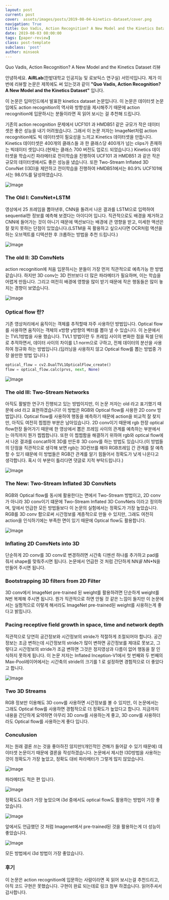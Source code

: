 ```yaml
---
layout: post
current: post
cover:  assets/images/posts/2019-08-04-kinetics-dataset/cover.png
navigation: True
title: Quo Vadis, Action Recognition? A New Model and the Kinetics Dataset
date: 2019-08-03 08:00:00
tags: [paper-review]
class: post-template
subclass: 'post'
author: minseok
---
```



Quo Vadis, Action Recognition? A New Model and the Kinetics Dataset 리뷰

안녕하세요. **AiRLab**(한밭대학교 인공지능 및 로보틱스 연구실) 서민석입니다. 제가 이번에 리뷰할 논문은 제목에도 써 있는것과 같이 **"Quo Vadis, Action Recognition? A New Model and the Kinetics Dataset"** 입니다. 

이 논문은 딥마인드에서 발표한 kinetics dataset 논문입니다. 이 논문은 데이터셋 논문임에도 action recognition의 역사와 방향성을 제시해주기 때문에 action recognition에 입문하시는 분들이라면 꼭 읽어 보시는 걸 추천해 드립니다.

기존의 action recognition 문제에서 UCF101 과 HMDB51 같은 규모가 작은 데이터셋은 좋은 성능을 내기 어려웠습니다. 그래서 이 논문 저자는 ImageNet처럼 action recognition에도 빅 데이터셋이 필요성을 느끼고 Kinetics 데이터셋을 만듭니다. Kinetics 데이터셋은 400개의 클래스들 과  한 클래스당 400개가 넘는 clips가 존재하는 빅데이터 셋입니다.(현재는 클래스 700 버전도 업로드 되었습니다.) Kinetics 데이터셋을 학습시킨 파라메터로 전이학습을 진행하여 UCF101 과 HMDB51 과 같은 작은 규모의 데이터셋에서도 좋은 성능을 냈습니다. 또한 Two-Stream Inflated 3D ConvNet (I3D)을 제안하고 전이학습을 진행하여 HMDB51에서는 80.9% UCF101에서는 98.0%를 달성하였습니다.

![Image](/assets/images/posts/2019-08-04-kinetics-dataset/cover.PNG)

### The Old Ⅰ: ConvNet+LSTM

영상에서 25 프레임을 뽑아낸후, CNN을 돌려서 나온 결과를 LSTM으로 입력하여 sequential한 정보를 예측해 보겠다는 아이디어 입니다. 직관적으로도 배경을 제거하고 CNN에 들어가는 것이 아니기 때문에 액션보다는 배경에 큰 영향을 받고, 미세한 액션은 잘 찾지 못하는 단점이 있었습니다.(LSTM을 꼭 활용하고 싶으시다면 OCR처럼 액션을 하는 오브젝트를 디텍션한 후 크롭하는 방법을 추천 드립니다.)

![Image](/assets/images/posts/2019-08-04-kinetics-dataset/figure1.PNG)

### The old Ⅱ: 3D ConvNets 

action recognition에 처음 입문하시는 분들이 가장 먼저 직관적으로 예측가능 한 방법 같습니다. 하지만 3D conv는 3D 컨브보다 더 많은 파라메터가 필요하며, 이는 학습을 어렵게 만듭니다. 그리고 여전히 배경에 영향을 많이 받기 때문에 작은 행동들은 많이 놓치는 경향이 보였습니다.

![Image](/assets/images/posts/2019-08-04-kinetics-dataset/figure2.PNG)

### Optical flow 란?

기존 영상처리에서 움직이는 객체를 추적할때 자주 사용하던 방법입니다. Optical flow를 사용하면 움직이는 객체의 x방향 y방향의 벡터를 뽑아 낼 수 있습니다. 이 논문에서는 TVL1방법을 사용 했습니다. TVL1 방법이란 두 프레임 사이의 변화한 점을 픽셀 단위로 추적하면서, 데이터 사이의 차이를 L1 norm으로 구하고, 전체 데이터의 분산을 사용하여 정규화 하는 방법입니다.(딥러닝을 사용하지 않고 Optical flow를 뽑는 방법중 가장 쓸만한 방법 입니다.)

```python
optical_flow = cv2.DualTVL1OpticalFlow_create()
flow = optical_flow.calc(prvs, next, None)
```

![Image](/assets/images/posts/2019-08-04-kinetics-dataset/figure3.PNG)

### The old Ⅲ: Two-Stream Networks 

아직도 활발한 연구가 진행되고 있는 방법이지만, 이 논문 저자는 old 라고 표기했기 때문에 old 라고 표현하겠습니다! 이 방법은 RGB와 Optical flow를 사용한 2D conv 방법입니다. Optical flow를 사용하여 행동을 예측하기 때문에 action을 비교적 잘 찾지만, 아직도 여전히 찝찝한 부분은 남아있습니다. 2D conv이기 때문에 rgb 한장 optical flow한장 들어가기 때문에 한 영상에서 뽑은 프레임 사이의 관계를 예측하는 부분에서는 아직까지 뭔가 찝찝합니다. 또한 이 찝찝함을 해결하기 위하여 rgb와 optical flow에서 나온 결과를 concat하여 3D를 만든후 3D conv를 하는 방법도 있습니다.(이 방법들의 단점을 직관적으로 생각해 보면 rgb는 3D컨브를 해야 RGB프레임 간 관계를 잘 예측 할 수 있기 떄문에 이 방법들은 RGB간 관계를 알기 힘들어서 정확도가 낮게 나온다고 생각합니다. 혹시 이 부분이 틀리다면 댓글로 지적 부탁드립니다.)

![Image](/assets/images/posts/2019-08-04-kinetics-dataset/figure4.PNG)

### The New: Two-Stream Inflated 3D ConvNets

RGB와 Optical flow를 동시에 활용한다는 면에서 Two-Stream 방법이고, 2D conv가 아니라 3D conv이기 떄문에 Two-Stream Inflated 3D ConvNets 이라고 정의하며, 앞에서 언급한 모든 방법들보다 이 논문의 실험에서는 정확도가 가장 높았습니다.
RGB를 3D conv 함으로써 시간정보를 계층적으로 만들 수 있지만, 그래도 여전히 action을 인식하기에는 부족한 면이 있기 때문에 Optical flow도 활용합니다.

![Image](/assets/images/posts/2019-08-04-kinetics-dataset/figure5.PNG)

###  Inflating 2D ConvNets into 3D

단순하게 2D conv를 3D conv로 변경하려면 시간축 디멘션 하나를 추가하고 pad를 줘서 shape를 맞춰주시면 됩니다. 논문에서 언급한 것 처럼 간단하게 N*N을 N*N*N을 만들어 주시면 됩니다.

### Bootstrapping 3D filters from 2D Filter

3D conv에서 ImageNet pre-trained 된 weight를 활용하려면 단순하게 weight를 N번 복제해 주시면 됩니다. 뭔가 직관적으로 하면 안될 것 같은 느낌이 들지만 이 논문에서는 실험적으로 이렇게 해서라도 ImageNet pre-trained된 weight를 사용하는게 좋다고 밝힙니다.


### Pacing receptive field growth in space, time and network depth

직관적으로 당연히 공간정보와 시간정보의 stride가 적절하게 조절되어야 합니다. 공간정보는 조금 변하는데 시간정보의 stride가 많이 변하면 공간정보를 제대로 못보고, 그렇다고 시간정보의 stride가 조금 변하면 그것은 정지영상과 다름이 없어 행동을 잘 인식하지 못하게 됩니다. 이 논문 저자는 Inflated Inception-V1에서 첫 번째와 두 번째의 Max-Pool레이어에서는 시간축의 stride의 크기를 1 로 설정하면 경험적으로 더 좋았다고 합니다.

![Image](/assets/images/posts/2019-08-04-kinetics-dataset/figure6.PNG)

### Two 3D Streams

RGB 정보만 이용해도 3D conv를 사용하면 시간정보를 볼 수 있지만, 이 논문에서는 그래도 Optical flow를 사용하면 경험적으로 더 정확도가 높았다고 합니다. 지금까지 내용을 간단하게 요약하면 아무리 3D conv를 사용하는게 좋고, 3D conv를 사용하더라도 Optical flow를 사용하는게 좋다 입니다.

### Conculusion

저는 원래 결론 쓰는 것을 좋아하진 않지만!(개인적인 견해가 들어갈 수 있기 때문에) 데이터셋 논문이기 때문에 결론을 작성하겠습니다. 논문에서 제시한 I3D방법을 사용하는 것이 정확도가 가장 높았고, 정확도 대비 파라메터가 그렇게 많지 않았습니다.

![Image](/assets/images/posts/2019-08-04-kinetics-dataset/figure7.PNG)

파라메터도 적은 편 입니다.

![Image](/assets/images/posts/2019-08-04-kinetics-dataset/figure8.PNG)

정확도도 i3d가 가장 높았으며 i3d 중에서도 optical flow도 활용하는 방법이 가장 좋았습니다.

![Image](/assets/images/posts/2019-08-04-kinetics-dataset/figure9.PNG)

앞에서도 언급했던 것 처럼 Imagenet에서 pre-trained된 것을 활용하는게 더 성능이 좋았습니다.

![Image](/assets/images/posts/2019-08-04-kinetics-dataset/figure10.PNG)

모든 방법에서 i3d 방법이 가장 좋았습니다.

### 후기

이 논문은 action recognition에 입문하는 사람이라면 꼭 읽어 보시는걸 추천드리고, 아직 코드 구현은 못했습니다. 구현이 완료 되는데로 링크 첨부 하겠습니다. 읽어주셔서 감사합니다.







